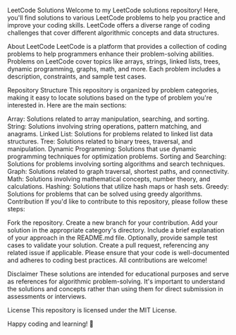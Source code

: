 LeetCode Solutions
Welcome to my LeetCode solutions repository! Here, you'll find solutions to various LeetCode problems to help you practice and improve your coding skills. LeetCode offers a diverse range of coding challenges that cover different algorithmic concepts and data structures.

About LeetCode
LeetCode is a platform that provides a collection of coding problems to help programmers enhance their problem-solving abilities. Problems on LeetCode cover topics like arrays, strings, linked lists, trees, dynamic programming, graphs, math, and more. Each problem includes a description, constraints, and sample test cases.

Repository Structure
This repository is organized by problem categories, making it easy to locate solutions based on the type of problem you're interested in. Here are the main sections:

Array: Solutions related to array manipulation, searching, and sorting.
String: Solutions involving string operations, pattern matching, and anagrams.
Linked List: Solutions for problems related to linked list data structures.
Tree: Solutions related to binary trees, traversal, and manipulation.
Dynamic Programming: Solutions that use dynamic programming techniques for optimization problems.
Sorting and Searching: Solutions for problems involving sorting algorithms and search techniques.
Graph: Solutions related to graph traversal, shortest paths, and connectivity.
Math: Solutions involving mathematical concepts, number theory, and calculations.
Hashing: Solutions that utilize hash maps or hash sets.
Greedy: Solutions for problems that can be solved using greedy algorithms.
Contribution
If you'd like to contribute to this repository, please follow these steps:

Fork the repository.
Create a new branch for your contribution.
Add your solution in the appropriate category's directory.
Include a brief explanation of your approach in the README.md file.
Optionally, provide sample test cases to validate your solution.
Create a pull request, referencing any related issue if applicable.
Please ensure that your code is well-documented and adheres to coding best practices. All contributions are welcome!

Disclaimer
These solutions are intended for educational purposes and serve as references for algorithmic problem-solving. It's important to understand the solutions and concepts rather than using them for direct submission in assessments or interviews.

License
This repository is licensed under the MIT License.

Happy coding and learning! 🌟
